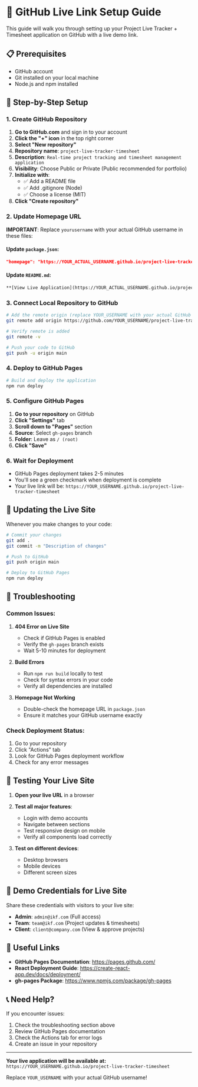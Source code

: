 # 🚀 GitHub Live Link Setup Guide

This guide will walk you through setting up your Project Live Tracker + Timesheet application on GitHub with a live demo link.

## 📋 Prerequisites

- GitHub account
- Git installed on your local machine
- Node.js and npm installed

## 🔧 Step-by-Step Setup

### 1. Create GitHub Repository

1. **Go to GitHub.com** and sign in to your account
2. **Click the "+" icon** in the top right corner
3. **Select "New repository"**
4. **Repository name**: `project-live-tracker-timesheet`
5. **Description**: `Real-time project tracking and timesheet management application`
6. **Visibility**: Choose Public or Private (Public recommended for portfolio)
7. **Initialize with**: 
   - ✅ Add a README file
   - ✅ Add .gitignore (Node)
   - ✅ Choose a license (MIT)
8. **Click "Create repository"**

### 2. Update Homepage URL

**IMPORTANT**: Replace `yourusername` with your actual GitHub username in these files:

#### Update `package.json`:
```json
"homepage": "https://YOUR_ACTUAL_USERNAME.github.io/project-live-tracker-timesheet"
```

#### Update `README.md`:
```markdown
**[View Live Application](https://YOUR_ACTUAL_USERNAME.github.io/project-live-tracker-timesheet)**
```

### 3. Connect Local Repository to GitHub

```bash
# Add the remote origin (replace YOUR_USERNAME with your actual GitHub username)
git remote add origin https://github.com/YOUR_USERNAME/project-live-tracker-timesheet.git

# Verify remote is added
git remote -v

# Push your code to GitHub
git push -u origin main
```

### 4. Deploy to GitHub Pages

```bash
# Build and deploy the application
npm run deploy
```

### 5. Configure GitHub Pages

1. **Go to your repository** on GitHub
2. **Click "Settings"** tab
3. **Scroll down to "Pages"** section
4. **Source**: Select `gh-pages` branch
5. **Folder**: Leave as `/ (root)`
6. **Click "Save"**

### 6. Wait for Deployment

- GitHub Pages deployment takes 2-5 minutes
- You'll see a green checkmark when deployment is complete
- Your live link will be: `https://YOUR_USERNAME.github.io/project-live-tracker-timesheet`

## 🔄 Updating the Live Site

Whenever you make changes to your code:

```bash
# Commit your changes
git add .
git commit -m "Description of changes"

# Push to GitHub
git push origin main

# Deploy to GitHub Pages
npm run deploy
```

## 🐛 Troubleshooting

### Common Issues:

1. **404 Error on Live Site**
   - Check if GitHub Pages is enabled
   - Verify the `gh-pages` branch exists
   - Wait 5-10 minutes for deployment

2. **Build Errors**
   - Run `npm run build` locally to test
   - Check for syntax errors in your code
   - Verify all dependencies are installed

3. **Homepage Not Working**
   - Double-check the homepage URL in `package.json`
   - Ensure it matches your GitHub username exactly

### Check Deployment Status:

1. Go to your repository
2. Click "Actions" tab
3. Look for GitHub Pages deployment workflow
4. Check for any error messages

## 📱 Testing Your Live Site

1. **Open your live URL** in a browser
2. **Test all major features**:
   - Login with demo accounts
   - Navigate between sections
   - Test responsive design on mobile
   - Verify all components load correctly

3. **Test on different devices**:
   - Desktop browsers
   - Mobile devices
   - Different screen sizes

## 🌟 Demo Credentials for Live Site

Share these credentials with visitors to your live site:

- **Admin**: `admin@ikf.com` (Full access)
- **Team**: `team@ikf.com` (Project updates & timesheets)
- **Client**: `client@company.com` (View & approve projects)

## 🔗 Useful Links

- **GitHub Pages Documentation**: https://pages.github.com/
- **React Deployment Guide**: https://create-react-app.dev/docs/deployment/
- **gh-pages Package**: https://www.npmjs.com/package/gh-pages

## 📞 Need Help?

If you encounter issues:

1. Check the troubleshooting section above
2. Review GitHub Pages documentation
3. Check the Actions tab for error logs
4. Create an issue in your repository

---

**Your live application will be available at:**
`https://YOUR_USERNAME.github.io/project-live-tracker-timesheet`

Replace `YOUR_USERNAME` with your actual GitHub username!

